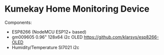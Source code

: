 # Kumekay Home Monitoring Device

Components:

- ESP8266 (NodeMCU ESP12+ based)
- gm009605 0.96" 128x64 i2c OLED <https://github.com/klarsys/esp8266-OLED>
- Humidity/Temperature SI7021 i2c
